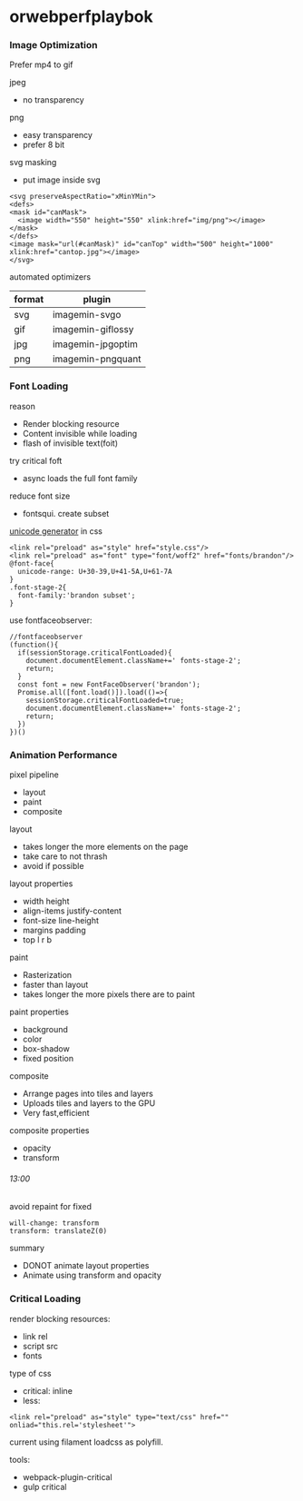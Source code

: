 # orwebperfplaybok
### Image Optimization
Prefer mp4 to gif

jpeg
- no transparency

png
- easy transparency
- prefer 8 bit

svg masking
- put image inside svg
```
<svg preserveAspectRatio="xMinYMin">
<defs>
<mask id="canMask">
  <image width="550" height="550" xlink:href="img/png"></image>
</mask>
</defs>
<image mask="url(#canMask)" id="canTop" width="500" height="1000" xlink:href="cantop.jpg"></image>
</svg>
```

automated optimizers  

format | plugin
 --- | --- 
svg | imagemin-svgo
gif | imagemin-giflossy
jpg | imagemin-jpgoptim
png | imagemin-pngquant

### Font Loading
reason
- Render blocking resource
- Content invisible while loading
- flash of invisible text(foit)

try critical foft
- async loads the full font family

reduce font size
- fontsqui.  create subset

[unicode generator](https://codepen.io/elifitch/pen/Ljqway)
in css
```
<link rel="preload" as="style" href="style.css"/>
<link rel="preload" as="font" type="font/woff2" href="fonts/brandon"/>
@font-face{
  unicode-range: U+30-39,U+41-5A,U+61-7A
}
.font-stage-2{
  font-family:'brandon subset';
}
```
use fontfaceobserver:
```
//fontfaceobserver
(function(){
  if(sessionStorage.criticalFontLoaded){
    document.documentElement.className+=' fonts-stage-2';
    return;
  }
  const font = new FontFaceObserver('brandon');
  Promise.all([font.load()]).load(()=>{
    sessionStorage.criticalFontLoaded=true;
    document.documentElement.className+=' fonts-stage-2';
    return;
  })
})()
```

### Animation Performance
pixel pipeline
- layout
- paint
- composite

layout
- takes longer the more elements on the page
- take care to not thrash
- avoid if possible

layout properties
- width height
- align-items justify-content
- font-size line-height
- margins padding
- top l r b

paint
- Rasterization
- faster than layout
- takes longer the more pixels there are to paint

paint properties
- background
- color
- box-shadow
- fixed position

composite
- Arrange pages into tiles and layers
- Uploads tiles and layers to the GPU
- Very fast,efficient

composite properties
- opacity
- transform
###### 13:00
avoid repaint for fixed
```
will-change: transform
transform: translateZ(0)
```
summary
- DONOT animate layout properties
- Animate using transform and opacity



### Critical Loading
render blocking resources:
- link rel
- script src
- fonts

type of css
- critical: inline
- less:
```
<link rel="preload" as="style" type="text/css" href="" onliad="this.rel='stylesheet'">
```
current using filament loadcss as polyfill.  

tools:
- webpack-plugin-critical
- gulp critical
